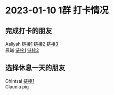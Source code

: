 # 2023-01-10 1群 打卡情况
## 完成打卡的朋友
Aaliyah [链接1](http://mmbiz.qpic.cn/mmbiz_jpg/aBaDwGIjEcEhBDaoZvAnvsvBZkicpGodJXGw4aX01brbJDmOBVM3tQNsFjYMgr4VlUhgnQSNU1ap4fSMmKfNvLA/0) [链接2](http://mmbiz.qpic.cn/mmbiz_jpg/aBaDwGIjEcEhBDaoZvAnvsvBZkicpGodJl3k1BicUJRtOHf5memy18n5WWdIM1g3n3rX06hVyCb19lVVaPYI42ww/0) [链接3](http://mmbiz.qpic.cn/mmbiz_jpg/aBaDwGIjEcEhBDaoZvAnvsvBZkicpGodJz2ibdzTe0sf5bNpkslStdHREpBnIZzlWAoNl9aGhYPoq0nXzhVlotCw/0) <br>晨曦 [链接1](http://mmbiz.qpic.cn/mmbiz_jpg/4rYayDxu0jUS3vssRw1ibB8jjMSQm2lkWcL4icIhnsqeOFxSAGbicAicqK1dC1odicvKba4sTu66XYmTyFLcz7VjIPA/0) [链接2](http://mmbiz.qpic.cn/mmbiz_jpg/4rYayDxu0jUS3vssRw1ibB8jjMSQm2lkWCxfl3h5sIsXI4Qp8oUKaibfcNiacR8GlibriaI9crj2IhzQXwCMHKF5u6w/0) <br>
## 选择休息一天的朋友
Chintsai [链接1](http://mmbiz.qpic.cn/mmbiz_jpg/fKBOEML39zo4HuqaTibkIfK226ibKrJEhhSwE2MmUOyxUZcj6DDe2f9kR8esGmNhIk0KciaSNO4oIlnEwiazkf6FIg/0) <br>Claudia
pig

